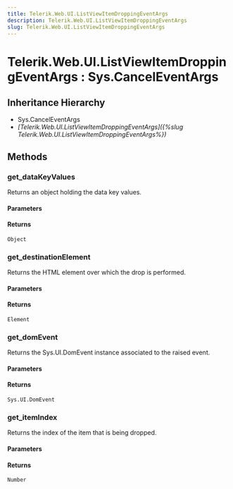 ```yaml
---
title: Telerik.Web.UI.ListViewItemDroppingEventArgs
description: Telerik.Web.UI.ListViewItemDroppingEventArgs
slug: Telerik.Web.UI.ListViewItemDroppingEventArgs
---
```


# Telerik.Web.UI.ListViewItemDroppingEventArgs : Sys.CancelEventArgs

## Inheritance Hierarchy

* Sys.CancelEventArgs
* *[Telerik.Web.UI.ListViewItemDroppingEventArgs]({%slug Telerik.Web.UI.ListViewItemDroppingEventArgs%})*


## Methods

### get_dataKeyValues

Returns an object holding the data key values.

#### Parameters

#### Returns

`Object`

### get_destinationElement

Returns the HTML element over which the drop is performed.

#### Parameters

#### Returns

`Element`
### get_domEvent

Returns the Sys.UI.DomEvent instance associated to the raised event.

#### Parameters

#### Returns

`Sys.UI.DomEvent`

### get_itemIndex

Returns the index of the item that is being dropped.

#### Parameters

#### Returns

`Number`


